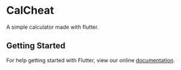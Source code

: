 # CalCheat

A simple calculator made with flutter.

## Getting Started

For help getting started with Flutter, view our online
[documentation](https://flutter.io/).
